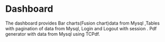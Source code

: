 # Dashboard
The dashboard provides Bar charts(Fusion chart)data from Mysql ,Tables with pagination of data from Mysql, Login and Logout with session . Pdf generator with data from Mysql using TCPdf.

